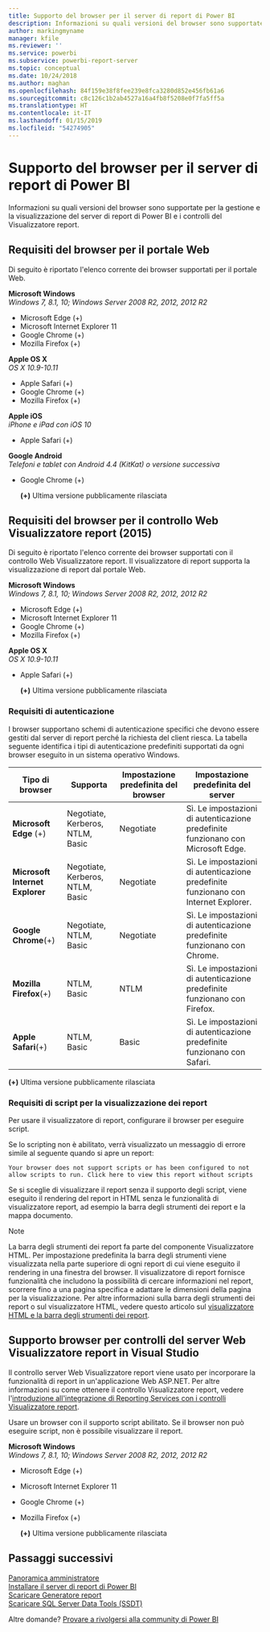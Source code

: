 ```yaml
---
title: Supporto del browser per il server di report di Power BI
description: Informazioni su quali versioni del browser sono supportate per la gestione e la visualizzazione del server di report di Power BI e i controlli del Visualizzatore report.
author: markingmyname
manager: kfile
ms.reviewer: ''
ms.service: powerbi
ms.subservice: powerbi-report-server
ms.topic: conceptual
ms.date: 10/24/2018
ms.author: maghan
ms.openlocfilehash: 84f159e38f8fee239e8fca3280d852e456fb61a6
ms.sourcegitcommit: c8c126c1b2ab4527a16a4fb8f5208e0f7fa5ff5a
ms.translationtype: HT
ms.contentlocale: it-IT
ms.lasthandoff: 01/15/2019
ms.locfileid: "54274905"
---
```

# <a name="browser-support-for-power-bi-report-server"></a>Supporto del browser per il server di report di Power BI
Informazioni su quali versioni del browser sono supportate per la gestione e la visualizzazione del server di report di Power BI e i controlli del Visualizzatore report.

## <a name="browser-requirements-for-the-web-portal"></a>Requisiti del browser per il portale Web
Di seguito è riportato l'elenco corrente dei browser supportati per il portale Web.

**Microsoft Windows**  
*Windows 7, 8.1, 10; Windows Server 2008 R2, 2012, 2012 R2*

* Microsoft Edge (+)
* Microsoft Internet Explorer 11
* Google Chrome (+)
* Mozilla Firefox (+)

**Apple OS X**  
*OS X 10.9-10.11*

* Apple Safari (+)
* Google Chrome (+)
* Mozilla Firefox (+)

**Apple iOS**  
*iPhone e iPad con iOS 10*

* Apple Safari (+)

**Google Android**  
*Telefoni e tablet con Android 4.4 (KitKat) o versione successiva*

* Google Chrome (+)
  
  **(+)**  Ultima versione pubblicamente rilasciata

## <a name="browser-requirements-for-the-report-viewer-web-control-2015"></a>Requisiti del browser per il controllo Web Visualizzatore report (2015)
Di seguito è riportato l'elenco corrente dei browser supportati con il controllo Web Visualizzatore report. Il visualizzatore di report supporta la visualizzazione di report dal portale Web.

**Microsoft Windows**  
*Windows 7, 8.1, 10; Windows Server 2008 R2, 2012, 2012 R2*

* Microsoft Edge (+)
* Microsoft Internet Explorer 11
* Google Chrome (+)
* Mozilla Firefox (+)

**Apple OS X**  
*OS X 10.9-10.11*

* Apple Safari (+)
  
  **(+)**  Ultima versione pubblicamente rilasciata

### <a name="authentication-requirements"></a>Requisiti di autenticazione
I browser supportano schemi di autenticazione specifici che devono essere gestiti dal server di report perché la richiesta del client riesca. La tabella seguente identifica i tipi di autenticazione predefiniti supportati da ogni browser eseguito in un sistema operativo Windows.

| **Tipo di browser** | **Supporta** | **Impostazione predefinita del browser** | **Impostazione predefinita del server** |
| --- | --- | --- | --- |
| **Microsoft Edge** (+) |Negotiate, Kerberos, NTLM, Basic |Negotiate |Sì. Le impostazioni di autenticazione predefinite funzionano con Microsoft Edge. |
| **Microsoft Internet Explorer** |Negotiate, Kerberos, NTLM, Basic |Negotiate |Sì. Le impostazioni di autenticazione predefinite funzionano con Internet Explorer. |
| **Google Chrome**(+) |Negotiate, NTLM, Basic |Negotiate |Sì. Le impostazioni di autenticazione predefinite funzionano con Chrome. |
| **Mozilla Firefox**(+) |NTLM, Basic |NTLM |Sì. Le impostazioni di autenticazione predefinite funzionano con Firefox. |
| **Apple Safari**(+) |NTLM, Basic |Basic |Sì. Le impostazioni di autenticazione predefinite funzionano con Safari. |

 **(+)**  Ultima versione pubblicamente rilasciata

### <a name="script-requirements-for-viewing-reports"></a>Requisiti di script per la visualizzazione dei report
Per usare il visualizzatore di report, configurare il browser per eseguire script.

Se lo scripting non è abilitato, verrà visualizzato un messaggio di errore simile al seguente quando si apre un report:

```
Your browser does not support scripts or has been configured to not allow scripts to run. Click here to view this report without scripts
```

 Se si sceglie di visualizzare il report senza il supporto degli script, viene eseguito il rendering del report in HTML senza le funzionalità di visualizzatore report, ad esempio la barra degli strumenti dei report e la mappa documento.

> [!NOTE]
> La barra degli strumenti dei report fa parte del componente Visualizzatore HTML. Per impostazione predefinita la barra degli strumenti viene visualizzata nella parte superiore di ogni report di cui viene eseguito il rendering in una finestra del browser. Il visualizzatore di report fornisce funzionalità che includono la possibilità di cercare informazioni nel report, scorrere fino a una pagina specifica e adattare le dimensioni della pagina per la visualizzazione. Per altre informazioni sulla barra degli strumenti dei report o sul visualizzatore HTML, vedere questo articolo sul [visualizzatore HTML e la barra degli strumenti dei report](https://docs.microsoft.com/sql/reporting-services/html-viewer-and-the-report-toolbar).
> 
> 

## <a name="browser-support-for-report-viewer-web-server-controls-in-visual-studio"></a>Supporto browser per controlli del server Web Visualizzatore report in Visual Studio
Il controllo server Web Visualizzatore report viene usato per incorporare la funzionalità di report in un'applicazione Web ASP.NET. Per altre informazioni su come ottenere il controllo Visualizzatore report, vedere l'[introduzione all'integrazione di Reporting Services con i controlli Visualizzatore report](https://docs.microsoft.com/sql/reporting-services/application-integration/integrating-reporting-services-using-reportviewer-controls-get-started).

Usare un browser con il supporto script abilitato. Se il browser non può eseguire script, non è possibile visualizzare il report.

**Microsoft Windows**  
*Windows 7, 8.1, 10; Windows Server 2008 R2, 2012, 2012 R2*

* Microsoft Edge (+)
* Microsoft Internet Explorer 11
* Google Chrome (+)
* Mozilla Firefox (+)
  
  **(+)**  Ultima versione pubblicamente rilasciata

## <a name="next-steps"></a>Passaggi successivi
[Panoramica amministratore](admin-handbook-overview.md)  
[Installare il server di report di Power BI](install-report-server.md)  
[Scaricare Generatore report](https://www.microsoft.com/download/details.aspx?id=53613)  
[Scaricare SQL Server Data Tools (SSDT)](http://go.microsoft.com/fwlink/?LinkID=616714)

Altre domande? [Provare a rivolgersi alla community di Power BI](https://community.powerbi.com/)

